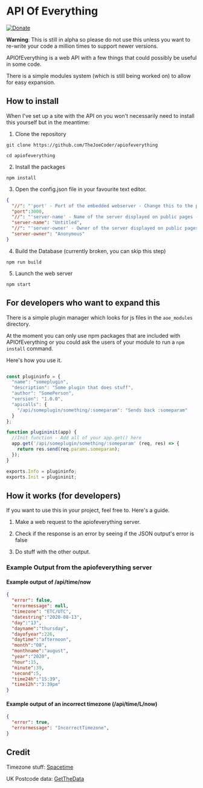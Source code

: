 # API Of Everything

[![Donate](https://img.shields.io/badge/Donate-PayPal-green.svg)](https://www.paypal.com/cgi-bin/webscr?cmd=_s-xclick&hosted_button_id=5DFKLGMU7QAMU&source=url)

**Warning**: This is still in alpha so please do not use this unless you want to re-write your code a million times to support newer versions.

APIOfEverything is a web API with a few things that could possibly be useful in some code.

There is a simple modules system (which is still being worked on) to allow for easy expansion.

## How to install

When I've set up a site with the API on you won't necessarily need to install this yourself but in the meantime:

1. Clone the repository

```
git clone https://github.com/TheJoeCoder/apiofeverything

cd apiofeverything
```

2. Install the packages

```
npm install
```

3. Open the config.json file in your favourite text editor.

```json
{
  "//": "'port' - Port of the embedded webserver - Change this to the port that you want the API to run on.",
  "port":3000,
  "//": "'server-name' - Name of the server displayed on public pages - Change this if you wish",
  "server-name": "Untitled",
  "//": "'server-owner' - Owner of the server displayed on public pages - Change this if you wish",
  "server-owner": "Anonymous"
}
```

4. Build the Database (currently broken, you can skip this step)

```
npm run build
```

5. Launch the web server

```
npm start
```

## For developers who want to expand this

There is a simple plugin manager which looks for js files in the `aoe_modules` directory.

At the moment you can only use npm packages that are included with APIOfEverything or you could ask the users of your module to run a `npm install` command.

Here's how you use it.

```javascript

const plugininfo = {
  "name": "someplugin",
  "description": "Some plugin that does stuff",
  "author": "SomePerson",
  "version": "1.0.0",
  "apicalls": {
    "/api/someplugin/something/:someparam": "Sends back :someparam"
  }
};

function plugininit(app) {
  //Init function - Add all of your app.get() here
  app.get('/api/someplugin/something/:someparam' (req, res) => {
    return res.send(req.params.someparam);
  });
}

exports.Info = plugininfo;
exports.Init = plugininit;

```

## How it works (for developers)

If you want to use this in your project, feel free to. Here's a guide.

1. Make a web request to the apiofeverything server.

2. Check if the response is an error by seeing if the JSON output's error is false

3. Do stuff with the other output.

### Example Output from the apiofeverything server

#### Example output of /api/time/now

```json
{
  "error": false,
  "errormessage": null,
  "timezone": "ETC/UTC",
  "datestring":"2020-08-13",
  "day":"13",
  "dayname":"thursday",
  "dayofyear":226,
  "daytime":"afternoon",
  "month":"08",
  "monthname":"august",
  "year":"2020",
  "hour":15,
  "minute":39,
  "second":5,
  "time24h":"15:39",
  "time12h":"3:39pm"
}
```

#### Example output of an incorrect timezone (/api/time/L/now)

```json
{
  "error": true,
  "errormessage": "IncorrectTimezone",
}
```

## Credit

Timezone stuff: [Spacetime](https://github.com/spencermountain/spacetime)

UK Postcode data: [GetTheData](https://www.getthedata.com/open-postcode-geo)
